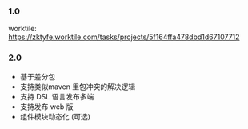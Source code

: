 ### 1.0 
worktile: https://zktyfe.worktile.com/tasks/projects/5f164ffa478dbd1d67107712


### 2.0

* 基于差分包
* 支持类似maven 里包冲突的解决逻辑
* 支持 DSL 语言发布多端
* 支持发布 web 版
* 组件模块动态化 (可选)



